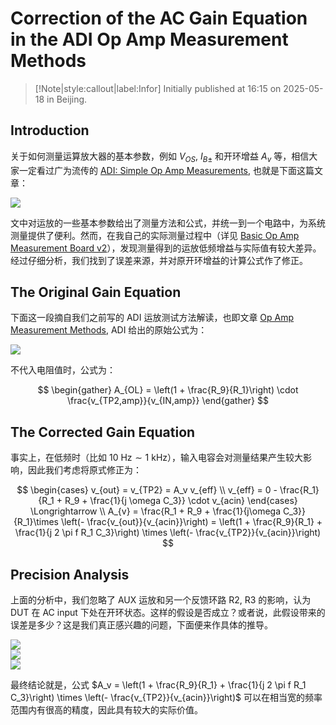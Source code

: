 # Correction of the AC Gain Equation in the ADI Op Amp Measurement Methods

> [!Note|style:callout|label:Infor]
Initially published at 16:15 on 2025-05-18 in Beijing.

## Introduction

关于如何测量运算放大器的基本参数，例如 $V_{OS},\ I_{B\pm}$ 和开环增益 $A_v$ 等，相信大家一定看过广为流传的 [ADI: Simple Op Amp Measurements](https://www.analog.com/media/en/analog-dialogue/volume-45/number-2/articles/simple-op-amp-measurements.pdf), 也就是下面这篇文章：

<div class="center"><img src="https://imagebank-0.oss-cn-beijing.aliyuncs.com/VS-PicGo/2025-05-28-22-57-03_Correction of the AC Gain Equation in the ADI Op Amp Measurement Methods.png"/></div>

文中对运放的一些基本参数给出了测量方法和公式，并统一到一个电路中，为系统测量提供了便利。然而，在我自己的实际测量过程中（详见 [Basic Op Amp Measurement Board v2](<ElectronicDesigns/Basic Op Amp Measurement Board v2.md>)），发现测量得到的运放低频增益与实际值有较大差异。经过仔细分析，我们找到了误差来源，并对原开环增益的计算公式作了修正。



## The Original Gain Equation

下面这一段摘自我们之前写的 ADI 运放测试方法解读，也即文章 [Op Amp Measurement Methods](<Electronics/Op Amp Measurement Methods.md>), ADI 给出的原始公式为：


<div class="center"><img src="https://imagebank-0.oss-cn-beijing.aliyuncs.com/VS-PicGo/2025-05-28-23-09-17_Correction of the AC Gain Equation in the ADI Op Amp Measurement Methods.png"/></div>

不代入电阻值时，公式为：

$$
\begin{gather}
A_{OL} = \left(1 + \frac{R_9}{R_1}\right) \cdot \frac{v_{TP2,amp}}{v_{IN,amp}}
\end{gather}
$$

## The Corrected Gain Equation

事实上，在低频时（比如 $10 \ \mathrm{Hz} \sim 1\ \mathrm{kHz}$），输入电容会对测量结果产生较大影响，因此我们考虑将原式修正为：

$$
\begin{cases}
v_{out} = v_{TP2} = A_v v_{eff}
\\
v_{eff} = 0 - \frac{R_1}{R_1 + R_9 + \frac{1}{j \omega C_3}} \cdot  v_{acin} 
\end{cases}
\Longrightarrow 
\\
A_{v} 
    = \frac{R_1 + R_9 + \frac{1}{j\omega C_3}}{R_1}\times \left(- \frac{v_{out}}{v_{acin}}\right) 
    = \left(1 + \frac{R_9}{R_1} + \frac{1}{j 2 \pi f R_1 C_3}\right) \times \left(- \frac{v_{TP2}}{v_{acin}}\right)
$$

## Precision Analysis

上面的分析中，我们忽略了 AUX 运放和另一个反馈环路 R2, R3 的影响，认为 DUT 在 AC input 下处在开环状态。这样的假设是否成立？或者说，此假设带来的误差是多少？这是我们真正感兴趣的问题，下面便来作具体的推导。

<div class="center"><img src="https://imagebank-0.oss-cn-beijing.aliyuncs.com/VS-PicGo/2025-05-28-23-35-45_Correction of the AC Gain Equation in the ADI Op Amp Measurement Methods.png"/></div>
<div class="center"><img src="https://imagebank-0.oss-cn-beijing.aliyuncs.com/VS-PicGo/2025-05-28-23-35-54_Correction of the AC Gain Equation in the ADI Op Amp Measurement Methods.png"/></div>
<div class="center"><img src="https://imagebank-0.oss-cn-beijing.aliyuncs.com/VS-PicGo/2025-05-28-23-36-04_Correction of the AC Gain Equation in the ADI Op Amp Measurement Methods.png"/></div>

最终结论就是，公式 $A_v = \left(1 + \frac{R_9}{R_1} + \frac{1}{j 2 \pi f R_1 C_3}\right) \times \left(- \frac{v_{TP2}}{v_{acin}}\right)$ 可以在相当宽的频率范围内有很高的精度，因此具有较大的实际价值。


